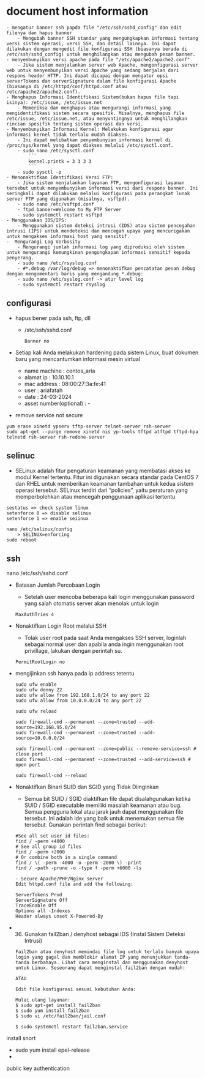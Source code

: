 # document host information
    - mengatur banner ssh papda file "/etc/ssh/sshd_config" dan edit filenya dan hapus banner
        - Mengubah banner SSH standar yang mengungkapkan informasi tentang versi sistem operasi, versi SSH, dan detail lainnya. Ini dapat dilakukan dengan mengedit file konfigurasi SSH (biasanya berada di /etc/ssh/sshd_config) untuk menghilangkan atau mengubah pesan banner.
    - menyembunyikan versi apache pada file "/etc/apache2/apache2.conf"
        - Jika sistem menjalankan server web Apache, mengonfigurasi server web untuk menyembunyikan versi Apache yang sedang berjalan dari respons header HTTP. Ini dapat dicapai dengan mengatur opsi serverTokens dan serverSignature dalam file konfigurasi Apache (biasanya di /etc/httpd/conf/httpd.conf atau /etc/apache2/apache2.conf).
    - Menghapus Informasi Identifikasi Sistem(bukan hapus file tapi isinya): /etc/issue, /etc/issue.net
        - Memeriksa dan menghapus atau mengurangi informasi yang mengidentifikasi sistem secara spesifik. Misalnya, menghapus file /etc/issue, /etc/issue.net, atau menyuntingnya untuk menghilangkan rincian spesifik tentang sistem operasi dan versi.
    - Menyembunyikan Informasi Kernel: Melakukan konfigurasi agar informasi kernel tidak terlalu mudah diakses. 
        - Ini dapat melibatkan penyembunyian informasi kernel di /proc/sys/kernel yang dapat diakses melalui /etc/sysctl.conf.
        - sudo nano /etc/sysctl.conf
            ```
            kernel.printk = 3 3 3 3
            ```
        - sudo sysctl -p
    - Menonaktifkan Identifikasi Versi FTP:
        - Jika sistem menjalankan layanan FTP, mengonfigurasi layanan tersebut untuk menyembunyikan informasi versi dari respons banner. Ini seringkali dapat dilakukan melalui konfigurasi pada perangkat lunak server FTP yang digunakan (misalnya, vsftpd).
        - sudo nano /etc/vsftpd.conf
        - ftpd_banner=Welcome to My FTP Server
        - sudo systemctl restart vsftpd
    - Menggunakan IDS/IPS:
        - Menggunakan sistem deteksi intrusi (IDS) atau sistem pencegahan intrusi (IPS) untuk mendeteksi dan mencegah upaya yang mencurigakan untuk mengakses informasi host yang sensitif.
    -  Mengurangi Log Verbosity
        - Mengurangi jumlah informasi log yang diproduksi oleh sistem untuk mengurangi kemungkinan pengungkapan informasi sensitif kepada penyerang.
        - sudo nano /etc/rsyslog.conf
        - #*.debug /var/log/debug => menonaktifkan pencatatan pesan debug dengan mengomentari baris yang mengandung *.debug:
        - sudo nano /etc/syslog.conf -> atur level log
        - sudo systemctl restart rsyslog

## configurasi
- hapus bener pada ssh, ftp, dll
    - /stc/ssh/sshd.conf
        ```
        Banner no
        ```
- Setiap kali Anda melakukan hardening pada sistem Linux, buat dokumen baru yang mencantumkan informasi mesin virtual
    - name machine : centos_aria
    - alamat ip    : 10.10.10.1
    - mac address  : 08:00:27:3a:fe:41
    - user         : ariafatah
    - date         : 24-03-2024
    - asset number(optional) : -

- remove service not secure
```
yum erase xinetd ypserv tftp-server telnet-server rsh-server
sudo apt-get --purge remove xinetd nis yp-tools tftpd atftpd tftpd-hpa telnetd rsh-server rsh-redone-server
```

## selinuc
- SELinux adalah fitur pengaturan keamanan yang membatasi akses ke modul Kernel tertentu. Fitur ini digunakan secara standar pada CentOS 7 dan RHEL untuk memberikan keamanan tambahan untuk kedua sistem operasi tersebut. SELinux terdiri dari “policies”, yaitu peraturan yang memperbolehkan atau mencegah penggunaan aplikasi tertentu
```
sestatus => check system linux
setenforce 0 => disable selinux
setenforce 1 => enable seiinux

nano /etc/selinux/config
    > SELINUX=enforcing
sudo reboot
```

## ssh
nano /etc/ssh/sshd.conf
- Batasan Jumlah Percobaan Login
    - Setelah user mencoba beberapa kali login menggunakan password yang salah otomatis server akan menolak untuk login
    ```
    MaxAuthTries 4
    ```
- Nonaktifkan Login Root melalui SSH
    - Tolak user root pada saat Anda mengakses SSH server, loginlah sebagai normal user dan apabila anda ingin menggunakan root privillage, lakukan dengan perintah su.
    ```
    PermitRootLogin no
    ```
- mengijinkan ssh hanya pada ip address tetentu
    ```
    sudo ufw enable
    sudo ufw denny 22
    sudo ufw allow from 192.168.1.0/24 to any port 22
    sudo ufw allow from 10.0.0.0/24 to any port 22    

    sudo ufw reload
    ```
    ```
    sudo firewall-cmd --permanent --zone=trusted --add-source=192.168.95.0/24
    sudo firewall-cmd --permanent --zone=trusted --add-source=10.0.0.0/24

    sudo firewall-cmd --permanent --zone=public --remove-service=ssh # close port
    sudo firewall-cmd --permanent --zone=trusted --add-service=ssh # open port

    sudo firewall-cmd --reload
    ```

- Nonaktifkan Binari SUID dan SGID yang Tidak Diinginkan
    - Semua bit SUID / SGID diaktifkan file dapat disalahgunakan ketika SUID / SGID executable memiliki masalah keamanan atau bug. Semua pengguna lokal atau jarak jauh dapat menggunakan file tersebut. Ini adalah ide yang baik untuk menemukan semua file tersebut. Gunakan perintah find sebagai berikut:
    ```
    #See all set user id files:
    find / -perm +4000
    # See all group id files
    find / -perm +2000
    # Or combine both in a single command
    find / \( -perm -4000 -o -perm -2000 \) -print
    find / -path -prune -o -type f -perm +6000 -ls

    - Secure Apache/PHP/Nginx server
    Edit httpd.conf file and add the following:

    ServerTokens Prod
    ServerSignature Off
    TraceEnable Off
    Options all -Indexes
    Header always unset X-Powered-By
    ```

- 36. Gunakan fail2ban / denyhost sebagai IDS (Instal Sistem Deteksi Intrusi)
    ```
    Fail2ban atau denyhost memindai file log untuk terlalu banyak upaya login yang gagal dan memblokir alamat IP yang menunjukkan tanda-tanda berbahaya. Lihat cara menginstal dan menggunakan denyhost untuk Linux. Seseorang dapat menginstal fail2ban dengan mudah:

    ATAU

    Edit file konfigurasi sesuai kebutuhan Anda:

    Mulai ulang layanan:
    $ sudo apt-get install fail2ban
    $ sudo yum install fail2ban
    $ sudo vi /etc/fail2ban/jail.conf

    $ sudo systemctl restart fail2ban.service
    ```

install snort
- sudo yum install epel-release
- 

public key authentication 


